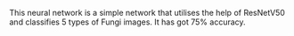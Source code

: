 This neural network is a simple network that utilises the help of ResNetV50 and classifies 5 types of Fungi images. It has got 75% accuracy.
